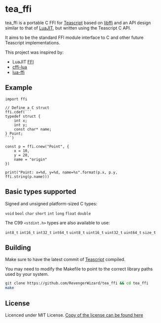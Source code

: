 # tea_ffi

[LuaJIT]: https://luajit.org/
[Teascript]: https://github.com/RevengerWizard/teascript
[libffi]: https://sourceware.org/libffi/

[cffi-lua]: https://github.com/q66/cffi-lua
[lua-ffi]: https://github.com/zhaojh329/lua-ffi

tea_ffi is a portable C FFI for [Teascript] based on [libffi] and an API design similar to that of [LuaJIT], but written using the Teascript C API.

It aims to be the standard FFI module interface to C and other future Teascript implementations.

This project was inspired by:
- LuaJIT [FFI](https://luajit.org/ext_ffi_api.html)
- [cffi-lua]
- [lua-ffi]

## Example

```tea
import ffi

// Define a C struct
ffi.cdef(```
typedef struct {
    int x;
    int y;
    const char* name;
} Point;
```)

const p = ffi.cnew("Point", {
    x = 10,
    y = 20,
    name = "origin"
})

print("Point: x=%d, y=%d, name=%s".format(p.x, p.y, ffi.string(p.name)))
```

## Basic types supported

Signed and unsigned platform-sized C types:

`void` `bool` `char` `short` `int` `long` `float` `double`

The C99 `<stdint.h>` types are also available to use:

`int8_t` `int16_t` `int32_t` `int64_t` `uint8_t` `uint16_t` `uint32_t` `uint64_t` `size_t`

## Building

Make sure to have the latest commit of [Teascript] compiled.

You may need to modify the Makefile to point to the correct library paths used by your system.

```bash
git clone https://github.com/RevengerWizard/tea_ffi && cd tea_ffi
make
```

## License

Licenced under MIT License. [Copy of the license can be found here](https://github.com/RevengerWizard/tea_ffi/blob/master/LICENSE)